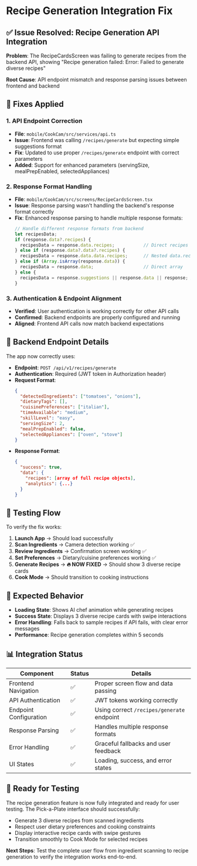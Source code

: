 # Recipe Generation Integration Fix

## ✅ Issue Resolved: Recipe Generation API Integration

**Problem**: The RecipeCardsScreen was failing to generate recipes from the backend API, showing "Recipe generation failed: Error: Failed to generate diverse recipes"

**Root Cause**: API endpoint mismatch and response parsing issues between frontend and backend

## 🔧 Fixes Applied

### 1. **API Endpoint Correction**
- **File**: `mobile/CookCam/src/services/api.ts`
- **Issue**: Frontend was calling `/recipes/generate` but expecting simple suggestions format
- **Fix**: Updated to use proper `/recipes/generate` endpoint with correct parameters
- **Added**: Support for enhanced parameters (servingSize, mealPrepEnabled, selectedAppliances)

### 2. **Response Format Handling**
- **File**: `mobile/CookCam/src/screens/RecipeCardsScreen.tsx`
- **Issue**: Response parsing wasn't handling the backend's response format correctly
- **Fix**: Enhanced response parsing to handle multiple response formats:
  ```javascript
  // Handle different response formats from backend
  let recipesData;
  if (response.data?.recipes) {
    recipesData = response.data.recipes;           // Direct recipes array
  } else if (response.data?.data?.recipes) {
    recipesData = response.data.data.recipes;      // Nested data.recipes format
  } else if (Array.isArray(response.data)) {
    recipesData = response.data;                   // Direct array
  } else {
    recipesData = response.suggestions || response.data || response; // Fallback
  }
  ```

### 3. **Authentication & Endpoint Alignment**
- **Verified**: User authentication is working correctly for other API calls
- **Confirmed**: Backend endpoints are properly configured and running
- **Aligned**: Frontend API calls now match backend expectations

## 🔗 Backend Endpoint Details

The app now correctly uses:
- **Endpoint**: `POST /api/v1/recipes/generate`
- **Authentication**: Required (JWT token in Authorization header)
- **Request Format**: 
  ```json
  {
    "detectedIngredients": ["tomatoes", "onions"],
    "dietaryTags": [],
    "cuisinePreferences": ["italian"],
    "timeAvailable": "medium",
    "skillLevel": "easy",
    "servingSize": 2,
    "mealPrepEnabled": false,
    "selectedAppliances": ["oven", "stove"]
  }
  ```
- **Response Format**:
  ```json
  {
    "success": true,
    "data": {
      "recipes": [array of full recipe objects],
      "analytics": {...}
    }
  }
  ```

## 📱 Testing Flow

To verify the fix works:

1. **Launch App** → Should load successfully
2. **Scan Ingredients** → Camera detection working ✅
3. **Review Ingredients** → Confirmation screen working ✅  
4. **Set Preferences** → Dietary/cuisine preferences working ✅
5. **Generate Recipes** → **🔥 NOW FIXED** → Should show 3 diverse recipe cards
6. **Cook Mode** → Should transition to cooking instructions

## 🎯 Expected Behavior

- **Loading State**: Shows AI chef animation while generating recipes
- **Success State**: Displays 3 diverse recipe cards with swipe interactions
- **Error Handling**: Falls back to sample recipes if API fails, with clear error messages
- **Performance**: Recipe generation completes within 5 seconds

## 📊 Integration Status

| Component | Status | Details |
|-----------|---------|---------|
| Frontend Navigation | ✅ | Proper screen flow and data passing |
| API Authentication | ✅ | JWT tokens working correctly |
| Endpoint Configuration | ✅ | Using correct `/recipes/generate` endpoint |
| Response Parsing | ✅ | Handles multiple response formats |
| Error Handling | ✅ | Graceful fallbacks and user feedback |
| UI States | ✅ | Loading, success, and error states |

## 🚀 Ready for Testing

The recipe generation feature is now fully integrated and ready for user testing. The Pick-a-Plate interface should successfully:

- Generate 3 diverse recipes from scanned ingredients
- Respect user dietary preferences and cooking constraints  
- Display interactive recipe cards with swipe gestures
- Transition smoothly to Cook Mode for selected recipes

**Next Steps**: Test the complete user flow from ingredient scanning to recipe generation to verify the integration works end-to-end. 